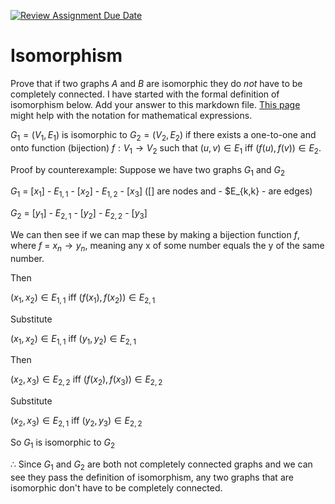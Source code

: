 [![Review Assignment Due Date](https://classroom.github.com/assets/deadline-readme-button-24ddc0f5d75046c5622901739e7c5dd533143b0c8e959d652212380cedb1ea36.svg)](https://classroom.github.com/a/QM7QGF1q)
# Isomorphism

Prove that if two graphs $A$ and $B$ are isomorphic they do *not* have to
be completely connected. I have started with the formal definition of
isomorphism below. Add your answer to this markdown file. [This
page](https://docs.github.com/en/get-started/writing-on-github/working-with-advanced-formatting/writing-mathematical-expressions)
might help with the notation for mathematical expressions.

$G_1=(V_1 , E_1)$ is isomorphic to $G_2 = (V_2, E_2)$ if there exists a
one-to-one and onto function (bijection) $f: V_1 \rightarrow V_2$ such that $(u,v)
\in E_1$ iff $(f(u),f(v)) \in E_2$.

Proof by counterexample: Suppose we have two graphs $G_1$ and $G_2$

$G_1$ = [$x_1$] - $E_{1,1}$ - [$x_2$] - $E_{1,2}$ - [$x_3$] ([] are nodes and - $E_{k,k} - are edges)

$G_2$ = [$y_1$] - $E_{2,1}$ - [$y_2$] - $E_{2,2}$ - [$y_3$]

We can then see if we can map these by making a bijection function $f$, where $f$ = $x_n \rightarrow y_n$, meaning any x of some number equals the y of the same number. 

Then 

$(x_1,x_2) \in E_{1,1}$ iff $(f(x_1),f(x_2)) \in E_{2,1}$

Substitute

$(x_1,x_2) \in E_{1,1}$ iff $(y_1,y_2) \in E_{2,1}$

Then

$(x_2,x_3) \in E_{2,2}$ iff $(f(x_2),f(x_3)) \in E_{2,2}$

Substitute

$(x_2,x_3) \in E_{2,1}$ iff $(y_2,y_3) \in E_{2,2}$

So $G_1$ is isomorphic to $G_2$ 

$\therefore$ Since $G_1$ and $G_2$ are both not completely connected graphs and we can see they pass the definition of isomorphism, any two graphs that are isomorphic don't have to be completely connected. 
